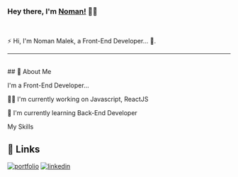 ### Hey there, I'm [Noman!](https://nomanmalek18.github.io)  👨‍💻

<br />

⚡ Hi, I'm Noman Malek, a Front-End Developer...  🚀.
<br />

---

<br />
## 🚀 About Me

I'm a Front-End Developer...

👩‍💻 I'm currently working on Javascript, ReactJS 

🧠 I'm currently learning Back-End Developer

My Skills 
 

## 🔗 Links
[![portfolio](https://img.shields.io/badge/my_portfolio-000?style=for-the-badge&logo=ko-fi&logoColor=white)](https://katherineoelsner.com/)
[![linkedin](https://img.shields.io/badge/linkedin-0A66C2?style=for-the-badge&logo=linkedin&logoColor=white)](https://www.linkedin.com/in/noman-malek-14b544266/)




<!---
nomanmalek18/nomanmalek18 is a ✨ special ✨ repository because its `README.md` (this file) appears on your GitHub profile.
You can click the Preview link to take a look at your changes.
--->
